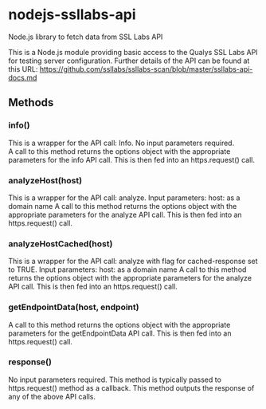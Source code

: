 # nodejs-ssllabs-api
Node.js library to fetch data from SSL Labs API

This is a Node.js module providing basic access to the Qualys SSL Labs API for testing server configuration.
Further details of the API can be found at this URL: https://github.com/ssllabs/ssllabs-scan/blob/master/ssllabs-api-docs.md

## Methods

### info()
This is a wrapper for the API call: Info.
No input parameters required.  
A call to this method returns the options object with the appropriate parameters for the info API call.  This is then fed into an https.request() call.

### analyzeHost(host)
This is a wrapper for the API call: analyze.
Input parameters: host: as a domain name
A call to this method returns the options object with the appropriate parameters for the analyze API call.  This is then fed into an https.request() call.

### analyzeHostCached(host)
This is a wrapper for the API call: analyze with flag for cached-response set to TRUE.
Input parameters: host: as a domain name
A call to this method returns the options object with the appropriate parameters for the analyze API call.  This is then fed into an https.request() call.

### getEndpointData(host, endpoint)
A call to this method returns the options object with the appropriate parameters for the getEndpointData API call.  This is then fed into an https.request() call.

### response()
No input parameters required.
This method is typically passed to https.request() method as a callback.
This method outputs the response of any of the above API calls.
